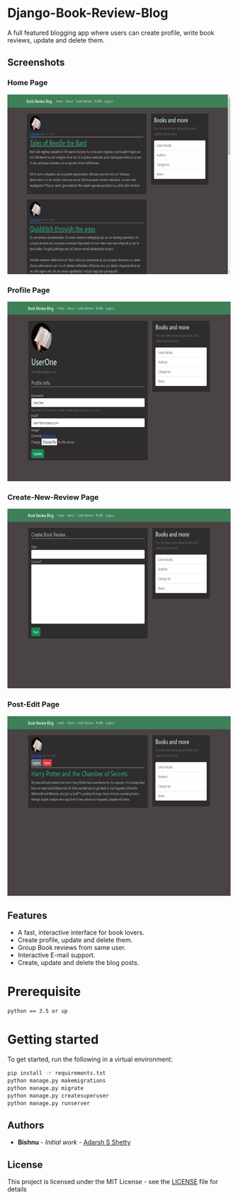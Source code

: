 # Django-Book-Review-Blog

A full featured blogging app where users can create profile, write book reviews, update and delete them.

## Screenshots

### Home Page
<img src="misc/1.png" title="Book Review Blog" alt="Book Review Blog" width="720" height="405" >

### Profile Page
<img src="misc/2.png" title="Book Review Blog" alt="Book Review Blog" width="720" height="405" >

### Create-New-Review Page
<img src="misc/3.png" title="Book Review Blog" alt="Book Review Blog" width="720" height="405">

### Post-Edit Page
<img src="misc/4.png" title="Book Review Blog" alt="Book Review Blog" width="720" height="405" >

## Features

* A fast, interactive interface for book lovers.
* Create profile, update and delete them.
* Group Book reviews from same user.
* Interactive E-mail support.
* Create, update and delete the blog posts. 

# Prerequisite

```bash
python == 3.5 or up
```

# Getting started

To get started, run the following in a virtual environment:

``` bash
pip install -r requirements.txt
python manage.py makemigrations
python manage.py migrate
python manage.py createsuperuser
python manage.py runserver
```
## Authors

* **Bishnu** - *Initial work* - [Adarsh S Shetty](https://github.com/shettyadarsh/)


## License

This project is licensed under the MIT License - see the [LICENSE](LICENSE) file for details
